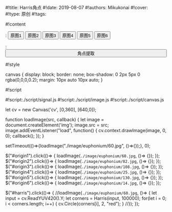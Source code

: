 
#!title:    Harris角点
#!date:     2019-08-07
#!authors:  Mikukonai
#!cover:    
#!type:     原创
#!tags:     


#!content

: <button id="origin1" class="MikumarkButton">原图1</button> <button id="origin2" class="MikumarkButton">原图2</button> <button id="origin3" class="MikumarkButton">原图3</button> <button id="origin4" class="MikumarkButton">原图4</button> <button id="origin5" class="MikumarkButton">原图5</button> <button id="origin6" class="MikumarkButton">原图6</button>

: <button id="harris" class="MikumarkButton" style="width: 100%;">角点提取</button>

<canvas id="cv" style="width:640px;height:360px;" width="640" height="360"></canvas>

#!style

canvas {
    display: block;
    border: none;
    box-shadow: 0 2px 5px 0 rgba(0,0,0,0.2);
    margin: 10px auto 10px auto;
}

#!script

#!script:./script/signal.js
#!script:./script/image.js
#!script:./script/canvas.js

let cv = new Canvas('cv', [0,360], [640,0]);

function loadImage(src, callback) {
    let image = document.createElement('img');
    image.src = src;
    image.addEventListener("load", function() {
        cv.context.drawImage(image, 0, 0);
        callback();
    });
}

setTimeout(()=>{loadImage("./image/euphonium/60.jpg", ()=>{});}, 0);

$("#origin1").click(()=> { loadImage(`./image/euphonium/60.jpg`, ()=> {}); });
$("#origin2").click(()=> { loadImage(`./image/euphonium/82.jpg`, ()=> {}); });
$("#origin3").click(()=> { loadImage(`./image/euphonium/108.jpg`, ()=> {}); });
$("#origin4").click(()=> { loadImage(`./image/euphonium/25.jpg`, ()=> {}); });
$("#origin5").click(()=> { loadImage(`./image/euphonium/130.jpg`, ()=> {}); });
$("#origin6").click(()=> { loadImage(`./image/euphonium/14.jpg`, ()=> {}); });

$("#harris").click(()=> {
    //loadImage(`./image/euphonium/60.jpg`, ()=> {
        let input = cv.ReadYUV420().Y;
        let corners = Harris(input, 100000);
        for(let i = 0; i < corners.length; i++) {
            cv.Circle(corners[i], 2, "red");
        }
    //});
});
